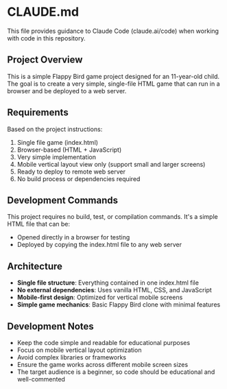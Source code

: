 # CLAUDE.md

This file provides guidance to Claude Code (claude.ai/code) when working with code in this repository.

## Project Overview

This is a simple Flappy Bird game project designed for an 11-year-old child. The goal is to create a very simple, single-file HTML game that can run in a browser and be deployed to a web server.

## Requirements

Based on the project instructions:
1. Single file game (index.html)
2. Browser-based (HTML + JavaScript)
3. Very simple implementation
4. Mobile vertical layout view only (support small and larger screens)
5. Ready to deploy to remote web server
6. No build process or dependencies required

## Development Commands

This project requires no build, test, or compilation commands. It's a simple HTML file that can be:
- Opened directly in a browser for testing
- Deployed by copying the index.html file to any web server

## Architecture

- **Single file structure**: Everything contained in one index.html file
- **No external dependencies**: Uses vanilla HTML, CSS, and JavaScript
- **Mobile-first design**: Optimized for vertical mobile screens
- **Simple game mechanics**: Basic Flappy Bird clone with minimal features

## Development Notes

- Keep the code simple and readable for educational purposes
- Focus on mobile vertical layout optimization
- Avoid complex libraries or frameworks
- Ensure the game works across different mobile screen sizes
- The target audience is a beginner, so code should be educational and well-commented